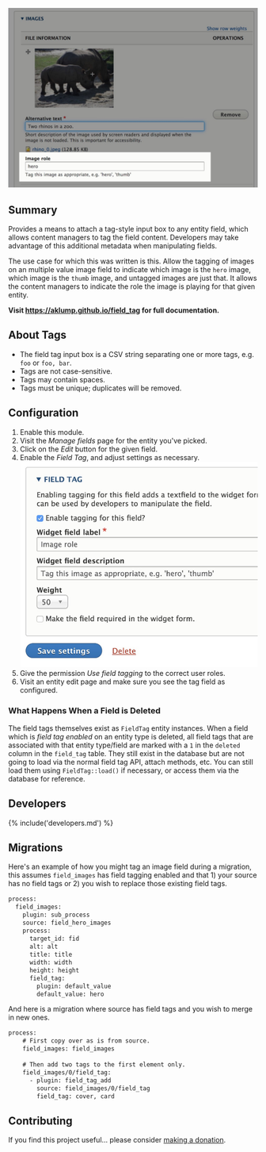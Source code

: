 ![Implementation](images/implementation.jpg)

## Summary

Provides a means to attach a tag-style input box to any entity field, which allows content managers to tag the field content.  Developers may take advantage of this additional metadata when manipulating fields.

The use case for which this was written is this.  Allow the tagging of images on an multiple value image field to indicate which image is the `hero` image, which image is the `thumb` image, and untagged images are just that.  It allows the content managers to indicate the role the image is playing for that given entity.

**Visit <https://aklump.github.io/field_tag> for full documentation.**

## About Tags

* The field tag input box is a CSV string separating one or more tags, e.g. `foo` or `foo, bar`.
* Tags are not case-sensitive.
* Tags may contain spaces.
* Tags must be unique; duplicates will be removed.

## Configuration

1. Enable this module.
1. Visit the _Manage fields_ page for the entity you've picked.
1. Click on the _Edit_ button for the given field.
1. Enable the _Field Tag_, and adjust settings as necessary.  ![Settings](images/settings.jpg)
1. Give the permission _Use field tagging_ to the correct user roles.
1. Visit an entity edit page and make sure you see the tag field as configured.

### What Happens When a Field is Deleted

The field tags themselves exist as `FieldTag` entity instances.  When a field which is _field tag enabled_ on an entity type is deleted, all field tags that are associated with that entity type/field are marked with a `1` in the `deleted` column in the `field_tag` table.  They still exist in the database but are not going to load via the normal field tag API, attach methods, etc.  You can still load them using `FieldTag::load()` if necessary, or access them via the database for reference.

## Developers

{% include('developers.md') %}

## Migrations

Here's an example of how you might tag an image field during a migration, this assumes `field_images` has field tagging enabled and that 1) your source has no field tags or 2) you wish to replace those existing field tags.

    process:
      field_images:
        plugin: sub_process
        source: field_hero_images
        process:
          target_id: fid
          alt: alt
          title: title
          width: width
          height: height
          field_tag:
            plugin: default_value
            default_value: hero

And here is a migration where source has field tags and you wish to merge in new ones.
    
    process:
        # First copy over as is from source.
        field_images: field_images
        
        # Then add two tags to the first element only.
        field_images/0/field_tag:
          - plugin: field_tag_add
            source: field_images/0/field_tag
            field_tag: cover, card
          
## Contributing

If you find this project useful... please consider [making a donation](https://www.paypal.com/cgi-bin/webscr?cmd=_s-xclick&hosted_button_id=4E5KZHDQCEUV8&item_name=Gratitude%20for%20aklump%2Ffield_tag).
